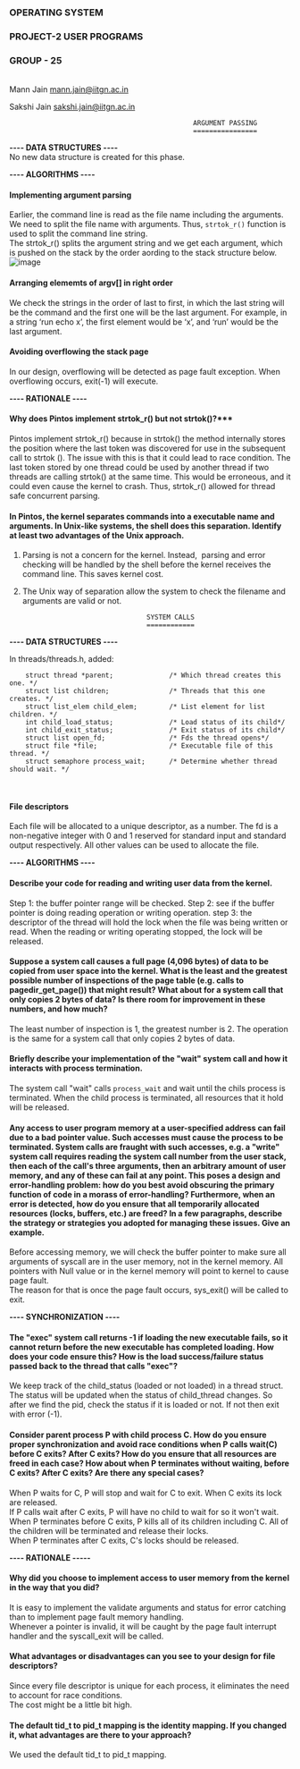 ### OPERATING SYSTEM
### PROJECT-2 USER PROGRAMS
### GROUP - 25
\
Mann Jain <mann.jain@iitgn.ac.in>

Sakshi Jain <sakshi.jain@iitgn.ac.in>

                                                  ARGUMENT PASSING
                                                  ================

**---- DATA STRUCTURES ----**
<br>
No new data structure is created for this phase.<br>


**---- ALGORITHMS ----**

#### Implementing argument parsing<br>
Earlier, the command line is read as the file name including the arguments. We need to split the file name with arguments. Thus, `strtok_r()` function is used to split the command line string.
<br>
The strtok_r() splits the argument string and we get each argument, which is pushed on the stack by the order aording to the stack structure below.
![image](https://user-images.githubusercontent.com/75989468/194738304-9fd14425-dea5-4d11-9792-12a703053721.png)

#### Arranging elememts of argv[] in right order<br>

We check the strings in the order of last to first, in which the last string will be the command and the first one will be the last argument. For example, in a string ‘run echo x’, the first element would be ‘x’, and ‘run’ would be the last argument.

#### Avoiding overflowing the stack page
In our design, overflowing will be detected as page fault exception. When overflowing occurs, exit(-1) will execute.

**---- RATIONALE ----**

#### Why does Pintos implement strtok_r() but not strtok()?***

Pintos implement strtok_r() because in strtok() the method internally stores the position where the last token was discovered for use in the subsequent call to strtok (). The issue with this is that it could lead to race condition. The last token stored by one thread could be used by another thread if two threads are calling strtok() at the same time. This would be erroneous, and it could even cause the kernel to crash. Thus, strtok_r() allowed for thread safe concurrent parsing.

#### In Pintos, the kernel separates commands into a executable name and arguments.  In Unix-like systems, the shell does this separation.  Identify at least two advantages of the Unix approach.

1. Parsing is not a concern for the kernel. Instead,  parsing and error checking will be handled by the shell before the kernel receives the command line. This saves kernel cost.

2. The Unix way of separation allow the system to check the filename and arguments are valid or
not.

                                      SYSTEM CALLS
                                      ============
                                      
**---- DATA STRUCTURES ----**

In threads/threads.h, added:
```
    struct thread *parent;              /* Which thread creates this one. */
    struct list children;               /* Threads that this one creates. */
    struct list_elem child_elem;        /* List element for list children. */
    int child_load_status;              /* Load status of its child*/
    int child_exit_status;              /* Exit status of its child*/ 
    struct list open_fd;                /* Fds the thread opens*/
    struct file *file;                  /* Executable file of this thread. */
    struct semaphore process_wait;      /* Determine whether thread should wait. */
```
<br>

#### File descriptors
Each file will be allocated to a unique descriptor, as a number. The fd is a non-negative integer with 0 and 1 reserved for standard input and standard output respectively. All other values can be used to allocate the file.

**---- ALGORITHMS ----**
#### Describe your code for reading and writing user data from the kernel.
Step 1: the buffer pointer range will be checked.
Step 2: see if the buffer pointer is doing reading operation or writing operation.
step 3: the descriptor of the thread will hold the lock when the file was being written or read. When the reading or writing operating stopped, the lock will be released. 

#### Suppose a system call causes a full page (4,096 bytes) of data to be copied from user space into the kernel.  What is the least and the greatest possible number of inspections of the page table (e.g. calls to pagedir_get_page()) that might result?  What about for a system call that only copies 2 bytes of data?  Is there room for improvement in these numbers, and how much?

The least number of inspection is 1, the greatest number is 2. The operation is the same for a system call that only copies 2 bytes of data.

#### Briefly describe your implementation of the "wait" system call and how it interacts with process termination.

The system call "wait" calls `process_wait` and wait until the chils process is terminated. When the child process is terminated, all resources that it hold will be released.

#### Any access to user program memory at a user-specified address can fail due to a bad pointer value.  Such accesses must cause the process to be terminated.  System calls are fraught with such accesses, e.g. a "write" system call requires reading the system call number from the user stack, then each of the call's three arguments, then an arbitrary amount of user memory, and any of these can fail at any point.  This poses a design and error-handling problem: how do you best avoid obscuring the primary function of code in a morass of error-handling?  Furthermore, when an error is detected, how do you ensure that all temporarily allocated resources (locks, buffers, etc.) are freed?  In a few paragraphs, describe the strategy or strategies you adopted for managing these issues.  Give an example.

Before accessing memory, we will check the buffer pointer to make sure all arguments of syscall are in the user memory, not in the kernel memory. All pointers with Null value or in the kernel memory will point to kernel to cause page fault.<br>
The reason for that is once the page fault occurs, sys_exit() will be called to exit.

**---- SYNCHRONIZATION ----**
#### The "exec" system call returns -1 if loading the new executable fails, so it cannot return before the new executable has completed loading.  How does your code ensure this?  How is the load success/failure status passed back to the thread that calls "exec"? 

We keep track of the child_status (loaded or not loaded) in a thread struct. The status will be updated when the status of child_thread changes. So after we find the pid, check the status if it is loaded or not. If not then exit with error (-1).

#### Consider parent process P with child process C.  How do you ensure proper synchronization and avoid race conditions when P calls wait(C) before C exits?  After C exits?  How do you ensure that all resources are freed in each case?  How about when P terminates without waiting, before C exits?  After C exits?  Are there any special cases?
When P waits for C, P will stop and wait for C to exit. When C exits its lock are released. <br>
If P calls wait after C exits, P will have no child to wait for so it won't wait.<br>
When P terminates before C exits, P kills all of its children including C. All of the children will be terminated and release their locks.<br>
When P terminates after C exits, C's locks should be released. 

**---- RATIONALE -----**
#### Why did you choose to implement access to user memory from the kernel in the way that you did?

It is easy to implement the validate arguments and status for error catching than to implement page fault memory handling.<br>
Whenever a pointer is invalid, it will be caught by the page fault interrupt handler and the syscall_exit will be called.

#### What advantages or disadvantages can you see to your design for file descriptors?

Since every file descriptor is unique for each process, it eliminates the need to account for race conditions. <br>
The cost might be a little bit high.

#### The default tid_t to pid_t mapping is the identity mapping. If you changed it, what advantages are there to your approach?
We used the default tid_t to pid_t mapping.

